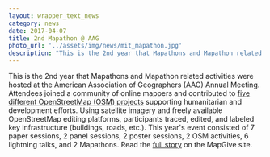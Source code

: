 ```yaml
---
layout: wrapper_text_news
category: news
date: 2017-04-07
title: 2nd Mapathon @ AAG
photo_url: '../assets/img/news/mit_mapathon.jpg'
description: "This is the 2nd year that Mapathons and Mapathon related activities were hosted at the American Association of Geographers (AAG) Annual Meeting. Attendees joined a community of online mappers and contributed to five different OpenStreetMap (OSM) projects supporting humanitarian and development efforts."
---
```


<!--
<a href="http://www.flickr.com/photos/rsms/sets/72157600080233691/"><img src="https://farm1.static.flickr.com/222/445848740_7f18960d2e_b.jpg" alt="Photograph" /></a>-->

This is the 2nd year that Mapathons and Mapathon related activities were hosted at the American Association of Geographers (AAG) Annual Meeting. Attendees joined a community of online mappers and contributed to [five different OpenStreetMap (OSM) projects](http://aagmapathon.org/index.html#projects) supporting humanitarian and development efforts. Using satellite imagery and freely available OpenStreetMap editing platforms, participants traced, edited, and labeled key infrastructure (buildings, roads, etc.). This year's event consisted of 7 paper sessions, 2 panel sessions, 2 poster sessions, 2 OSM activities, 6 lightning talks, and 2 Mapathons. Read the [full story](https://mapgive.state.gov/stories/AAG-mapathon.html) on the MapGive site.

